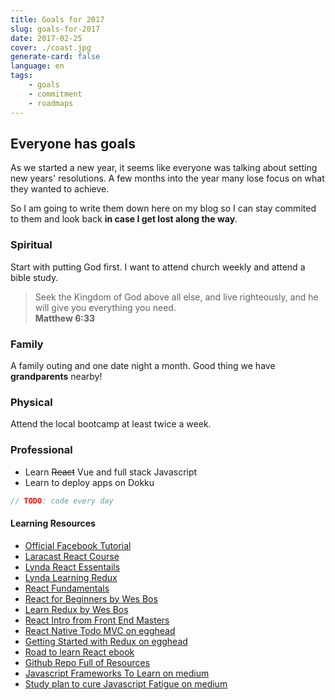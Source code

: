 ```yaml
---
title: Goals for 2017
slug: goals-for-2017
date: 2017-02-25
cover: ./coast.jpg
generate-card: false
language: en
tags:
    - goals
    - commitment
    - roadmaps
---
```


## Everyone has goals

As we started  a new year, it seems like everyone was talking about setting new years' resolutions. A few months into the year many lose focus on what they wanted to achieve.

So I am going to write them down here on my blog so I can stay commited to them and look back __in case I get lost along the way__.

### Spiritual

Start with putting God first. I want to attend church weekly and attend a bible study.

> Seek the Kingdom of God above all else, and live righteously, and he will give you everything you need. <br>
> **Matthew 6:33**

### Family

A family outing and one date night a month. Good thing we have **grandparents** nearby!

### Physical

Attend the local bootcamp at least twice a week.

### Professional

* Learn ~~React~~ Vue and full stack Javascript
* Learn to deploy apps on Dokku

```js
// TODO: code every day
```

#### Learning Resources
* [Official Facebook Tutorial][fb-tut]
* [Laracast React Course][laracast]
* [Lynda React Essentails][lynda-react]
* [Lynda Learning Redux][lynda-redux]
* [React Fundamentals][react-fundamentals]
* [React for Beginners by Wes Bos][wesbos-react]
* [Learn Redux by Wes Bos][wesbos-redux]
* [React Intro from Front End Masters][frontend-masters]
* [React Native Todo MVC on egghead][react-native-egghead]
* [Getting Started with Redux on egghead][redux-egghead]
* [Road to learn React ebook][react-ebook]
* [Github Repo Full of Resources][awesome-react]
* [Javascript Frameworks To Learn on medium][js-medium]
* [Study plan to cure Javascript Fatigue on medium][js-fatigue]

[fb-tut]: https://facebook.github.io/react/tutorial/tutorial.html
[laracast]: https://laracasts.com/series/do-you-react
[lynda-react]: https://www.lynda.com/React-js-tutorials/React-js-Essential-Training/496905-2.html
[lynda-redux]: https://www.lynda.com/React-js-tutorials/Learning-Redux/540345-2.html
[wesbos-react]: https://reactforbeginners.com/
[wesbos-redux]: https://learnredux.com/
[frontend-masters]: https://frontendmasters.com/courses/react-intro/
[react-fundamentals]: https://online.reacttraining.com/p/reactjsfundamentals
[react-ebook]: https://www.robinwieruch.de/the-road-to-learn-react/
[awesome-react]: https://github.com/enaqx/awesome-react
[react-native-egghead]: https://egghead.io/courses/build-a-react-native-todomvc-application
[redux-egghead]: https://egghead.io/courses/getting-started-with-redux
[js-medium]: https://medium.com/javascript-scene/top-javascript-frameworks-topics-to-learn-in-2017-700a397b711#.gsuwqiv2c
[js-fatigue]: https://medium.freecodecamp.com/a-study-plan-to-cure-javascript-fatigue-8ad3a54f2eb1#.qi2xbx1gn